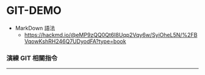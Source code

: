 # GIT-DEMO

- MarkDown 語法
  - https://hackmd.io/@eMP9zQQ0Qt6I8Uqp2Vqy6w/SyiOheL5N/%2FBVqowKshRH246Q7UDyodFA?type=book

### 演練 GIT 相關指令

---
